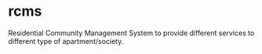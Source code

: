 # rcms
Residential Community Management System to provide different services to different type of apartment/society.
